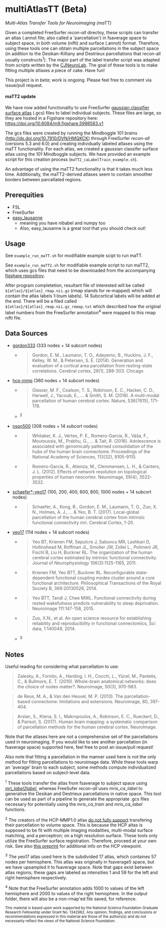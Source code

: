 # multiAtlasTT (Beta)
_Multi-Atlas Transfer Tools for Neuroimaging (maTT)_

Given a completed FreeSurfer _recon-all_ directoy, these scripts can transfer an atlas (.annot file; also called a 'parcellation') in fsaverage space to subject space, in both volume (nifti) and surface (.annot) format. Therefore, using these tools one can obtain multiple parcellations in the subject space (in addition to the Desikan-Killiany and Destrieux parcellations that recon-all usually constructs<sup>1</sup>). The major part of the label transfer script was adapted from scripts written by the [CJNeuroLab](https://cjneurolab.org/2016/11/22/hcp-mmp1-0-volumetric-nifti-masks-in-native-structural-space/). The goal of these tools is to make fitting multiple atlases a piece of cake. Have fun! 

This project is in *beta*; work is ongoing. Please feel free to comment via issue/pull request.

#### maTT2 update
We have now added functionality to use FreeSurfer [gaussian classifier surface atlas](https://surfer.nmr.mgh.harvard.edu/fswiki/SurfaceLabelAtlas) (.gcs) files to label individual subjects. These files are large, so they are hosted in a Figshare repository here: https://doi.org/10.6084/m9.figshare.5998583.v1

The gcs files were created by running the Mindboggle 101 brains (http://dx.doi.org/10.7910/DVN/HMQKCK) through FreeSurfer _recon-all_ (versions 5.3 and 6.0) and creating individually labeled atlases using the maTT functionality. For each atlas, we created a gaussian classifer surface atlas using the 101 Mindboggle subjects. We have provided an example script for this creation process (``maTT2_caLabelTrain_example.sh``).

An advantage of using the maTT2 functionality is that it takes much less time. Additionally, the maTT2-derived atlases seem to contain smoother borders between parcellated regions. 

## Prerequities

* FSL
* FreeSurfer
* [easy_lausanne](https://github.com/mattcieslak/easy_lausanne)
  * meaning you have nibabel and numpy too
  * Also, easy_lausanne is a great tool that you should check out!

## Usage

See ``example_run_maTT.sh`` for modifiable example scipt to run maTT. 

See ``example_run_maTT2.sh`` for modifiable example script to run maTT2, which uses gcs files that need to be downloaded from the accompanying [figshare repositroy](https://doi.org/10.6084/m9.figshare.5998583.v1). 

After program completetion, resultant file of interested will be called ``${atlas}/${atlas}_rmap.nii.gz`` (rmap stands for re-mapped) which will contain the atlas labels 1:(num labels). 14 Subcortical labels will be added at the end. There will be a filed called ``${atlas}/${atlas}_rmap.nii.gz_remap.txt`` which described how the original label numbers from the FreeSurfer annotation<sup>4</sup> were mapped to this rmap nifti file. 

## Data Sources

* [gordon333](https://mail.nmr.mgh.harvard.edu/pipermail//freesurfer/2017-April/051470.html) (333 nodes + 14 subcort nodes)
  * > Gordon, E. M., Laumann, T. O., Adeyemo, B., Huckins, J. F., Kelley, W. M., & Petersen, S. E. (2014). Generation and evaluation of a cortical area parcellation from resting-state correlations. Cerebral cortex, 26(1), 288-303.
Chicago	

* [hcp-mmp](https://figshare.com/articles/HCP-MMP1_0_projected_on_fsaverage/3498446) (360 nodes + 14 subcort nodes)
  * > Glasser, M. F., Coalson, T. S., Robinson, E. C., Hacker, C. D., Harwell, J., Yacoub, E., ... & Smith, S. M. (2016). A multi-modal parcellation of human cerebral cortex. Nature, 536(7615), 171-178.
  * <sup>2</sup>
 
* [nspn500](https://github.com/KirstieJane/NSPN_WhitakerVertes_PNAS2016/tree/master/FS_SUBJECTS/fsaverageSubP) (308 nodes + 14 subcort nodes)
  * > Whitaker, K. J., Vértes, P. E., Romero-Garcia, R., Váša, F., Moutoussis, M., Prabhu, G., ... & Tait, R. (2016). Adolescence is associated with genomically patterned consolidation of the hubs of the human brain connectome. Proceedings of the National Academy of Sciences, 113(32), 9105-9110.
  * > Romero-Garcia, R., Atienza, M., Clemmensen, L. H., & Cantero, J. L. (2012). Effects of network resolution on topological properties of human neocortex. Neuroimage, 59(4), 3522-3532.

* [schaefer*-yeo17](https://github.com/ThomasYeoLab/CBIG/tree/master/stable_projects/brain_parcellation/Schaefer2018_LocalGlobal) (100, 200, 400, 600, 800, 1000 nodes + 14 subcort nodes)
  * > Schaefer, A., Kong, R., Gordon, E. M., Laumann, T. O., Zuo, X. N., Holmes, A. J., ... & Yeo, B. T. (2017). Local-global parcellation of the human cerebral cortex from intrinsic functional connectivity mri. Cerebral Cortex, 1-20.
  
* [yeo17](https://github.com/ThomasYeoLab/CBIG/tree/master/stable_projects/brain_parcellation/Yeo2011_fcMRI_clustering) (114 nodes + 14 subcort nodes)
  * > Yeo BT, Krienen FM, Sepulcre J, Sabuncu MR, Lashkari D, Hollinshead M, Roffman JL, Smoller JW, Zollei L., Polimeni JR, Fischl B, Liu H, Buckner RL. The organization of the human cerebral cortex estimated by intrinsic functional connectivity. Journal of Neurophysiology 106(3):1125-1165, 2011.
  * > Krienen FM, Yeo BTT, Buckner RL. Reconfigurable state-dependent functional coupling modes cluster around a core functional architecture. Philosophical Transactions of the Royal Society B, 369:20130526, 2014.
  * > Yeo BTT, Tandi J, Chee MWL. Functional connectivity during rested wakefulness predicts vulnerability to sleep deprivation. Neuroimage 111:147-158, 2015.
  * > Zuo, X.N., et al. An open science resource for establishing reliability and reproducibility in functional connectomics, Sci data, 1:140049, 2014.
  * <sup>3</sup>

## Notes

Useful reading for considering what parcellation to use:
> Zalesky, A., Fornito, A., Harding, I. H., Cocchi, L., Yücel, M., Pantelis, C., & Bullmore, E. T. (2010). Whole-brain anatomical networks: does the choice of nodes matter?. Neuroimage, 50(3), 970-983.

> de Reus, M. A., & Van den Heuvel, M. P. (2013). The parcellation-based connectome: limitations and extensions. Neuroimage, 80, 397-404.

> Arslan, S., Ktena, S. I., Makropoulos, A., Robinson, E. C., Rueckert, D., & Parisot, S. (2017). Human brain mapping: a systematic comparison of parcellation methods for the human cerebral cortex. NeuroImage.

Note that the atlases here are not a comprehensive set of the parcellations used in neuroimaging. If you would like to see another parcellation (in fsaverage space) supported here, feel free to post an issue/pull request! 

Also note that fitting a parcellation in the manner used here is not the only method for fitting parcellations to neuroimage data. While these tools warp an 'average' brain to each subject, some methods compute individualized parcellations based on subject-level data. 

<sup>1</sup> These tools transfer the atlas from fsaverage to subject space using [_mri_label2label_](https://surfer.nmr.mgh.harvard.edu/fswiki/mri_label2label), whereas FreeSufer _recon-all_ uses _mris_ca_label_ to generative the Desikan and Destrieux parcellations in native space. This tool can be used as part of a pipeline to generate the appropriate .gcs files necessary for potentially using the _mris_ca_train_ and _mris_ca_label_ functions.

<sup>2</sup> The creators of the HCP-MMP1.0 atlas [do not fully support](https://www.mail-archive.com/hcp-users@humanconnectome.org/msg03072.html) transfering their parcellation to volume space. This is because the HCP altas is supposed to be fit with multiple imaging modalities, multi-modal surface matching, and a perceptron; on a high resolution surface. These tools only utilize the FreeSurfer surface registration. Therefore, proceed at your own risk. See also [this preprint](https://www.biorxiv.org/content/early/2018/01/29/255620) for additional info on the HCP viewpoint.

<sup>3</sup> The yeo17 atlas used here is the subdivided 17 atlas, which containes 57 nodes per hemisphere. This atlas was originally in fsaverage5 space, but we have upsampled it to fsaverage space. Note that gaps exist between atlas regions; these gaps are labeled as intensities 1 and 59 for the left and right hemisphere respectively. 

<sup>4</sup> Note that the FreeSurfer annotation adds 1000 to values of the left hemisphere and 2000 to values of the right hemisphere. In the output folder, there will also be a non-rmap'ed file saved, for reference.

<sub> This material is based upon work supported by the National Science Foundation Graduate Research Fellowship under Grant No. 1342962. Any opinion, findings, and conclusions or recommendations expressed in this material are those of the authors(s) and do not necessarily reflect the views of the National Science Foundation. </sub>
